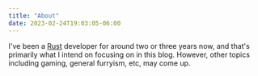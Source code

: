 ```yaml
---
title: "About"
date: 2023-02-24T19:03:05-06:00
---
```


I've been a [Rust](https://www.rust-lang.org/) developer for around two or three years now, and that's primarily what I intend on focusing on in this blog. However, other topics including gaming, general furryism, etc, may come up.